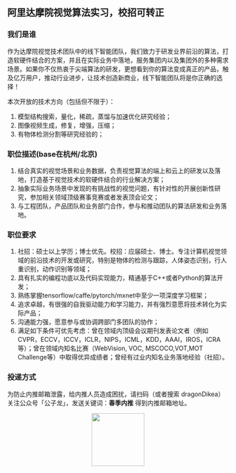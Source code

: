 ## 阿里达摩院视觉算法实习，校招可转正 

### 我们是谁

作为达摩院视觉技术团队中的线下智能团队，我们致力于研发业界前沿的算法，打造软硬件结合的方案，并且在实际业务中落地，服务集团内以及集团外的多种需求场景。如果你不仅热衷于尖端算法的研发，更想看到你的算法变成真正的产品，触及亿万用户，推动行业进步，让技术创造新商业，线下智能团队将是你正确的选择！

本次开放的技术方向（包括但不限于）：

1. 模型结构搜索，量化，稀疏，蒸馏与加速优化研究经验；
2. 图像视频生成，修复，增强，压缩；
3. 有物体检测分割等研究经验的；


### 职位描述(base在杭州/北京)

1. 结合真实的视觉场景和业务数据，负责视觉算法的端上和云上的研发以及落地，打造基于视觉技术的软硬件结合的行业解决方案；
2. 抽象实际业务场景中发现的有挑战性的视觉问题，有针对性的开展创新性研究，参加相关领域顶级赛事竞赛或者发表顶会论文；
3. 与工程团队，产品团队和业务部门合作，参与和推动团队的算法研发和业务落地。


### 职位要求

1. 社招：硕士以上学历；博士优先。校招：应届硕士、博士。专注计算机视觉领域的前沿技术的开发或研究，特别是物体的检测与跟踪，人体姿态识别，行人重识别，动作识别等领域；
2. 具有扎实的编程功底以及代码实现能力，精通基于C++或者Python的算法开发；
3. 熟练掌握tensorflow/caffe/pytorch/mxnet中至少一项深度学习框架；
4. 追求卓越，有很强的自我驱动能力和学习能力，并有强烈意愿将技术转化为实际产品；
5. 沟通能力强，愿意参与或协调跨部门多团队的协作；
6. 满足如下条件可优先考虑：曾在领域内顶级会议期刊发表论文者（例如CVPR，ECCV，ICCV，ICLR，NIPS，ICML，KDD，AAAI，IROS，ICRA等）；曾在领域内知名比赛（WebVision, VOC, MSCOCO,VOT,MOT Challenge等）中取得优异成绩者；曾经有过业内知名业务落地经验（社招）。

### 投递方式

为防止内推邮箱泄露，给内推人员造成困扰，请扫码（或者搜索 dragonDikea）关注公众号「公子龙」，发送关键词：**春季内推** 得到内推邮箱地址。


<div align=center><img src="https://mmbiz.qpic.cn/mmbiz_jpg/icmWrEONNM8XcrzJrgWdIQNYY49U3kBUo1sCkiach4hicH0ZPQPAgGSxlvd5gYNgiaiaCq2K1VGYI4pmqNTwuLFwcUA/640?wx_fmt=jpeg&tp=webp&wxfrom=5&wx_lazy=1&wx_co=1"  height = "120"  align=center /></div>